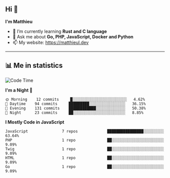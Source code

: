 ## Hi 👋
**I'm Matthieu**

- 🌱 I’m currently learning **Rust and C language**
- 💬 Ask me about **Go, PHP, JavaScript, Docker and Python**
- 📫 My website: https://matthieul.dev

-------

## 📊 Me in statistics
<!--START_SECTION:waka-->
![Code Time](http://img.shields.io/badge/Code%20Time-139%20hrs%207%20mins-blue)

**I'm a Night 🦉** 

```text
🌞 Morning    12 commits     █░░░░░░░░░░░░░░░░░░░░░░░░   4.62% 
🌆 Daytime    94 commits     █████████░░░░░░░░░░░░░░░░   36.15% 
🌃 Evening    131 commits    ████████████░░░░░░░░░░░░░   50.38% 
🌙 Night      23 commits     ██░░░░░░░░░░░░░░░░░░░░░░░   8.85%

```


**I Mostly Code in JavaScript** 

```text
JavaScript               7 repos             ████████████████░░░░░░░░░   63.64% 
PHP                      1 repo              ██░░░░░░░░░░░░░░░░░░░░░░░   9.09% 
Twig                     1 repo              ██░░░░░░░░░░░░░░░░░░░░░░░   9.09% 
HTML                     1 repo              ██░░░░░░░░░░░░░░░░░░░░░░░   9.09% 
Go                       1 repo              ██░░░░░░░░░░░░░░░░░░░░░░░   9.09%

```



<!--END_SECTION:waka-->

